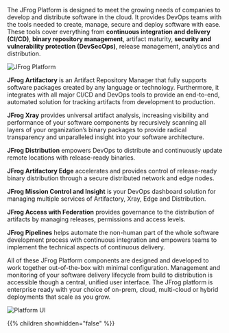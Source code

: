 The JFrog Platform is designed to meet the growing needs of companies to develop and distribute software in the cloud. It provides DevOps teams with the tools needed to create, manage, secure and deploy software with ease. These tools cover everything from **continuous integration and delivery (CI/CD)**, **binary repository management**, artifact maturity, **security and vulnerability protection (DevSecOps)**, release management, analytics and distribution.

![JFrog Platform](https://raw.githubusercontent.com/jfrogtraining/gcp-gke-workshop/master/docs/images/JFrog-Platform-Diagram_Mar20_Desktop.png.webp)

**JFrog Artifactory** is an Artifact Repository Manager that fully supports software packages created by any language or technology. Furthermore, it integrates with all major CI/CD and DevOps tools to provide an end-to-end, automated solution for tracking artifacts from development to production.

**JFrog Xray** provides universal artifact analysis, increasing visibility and performance of your software components by recursively scanning all layers of your organization’s binary packages to provide radical transparency and unparalleled insight into your software architecture.

**JFrog Distribution** empowers DevOps to distribute and continuously update remote locations with release-ready binaries.

**JFrog Artifactory Edge** accelerates and provides control of release-ready binary distribution through a secure distributed network and edge nodes.

**JFrog Mission Control and Insight** is your DevOps dashboard solution for managing multiple services of Artifactory, Xray, Edge and Distribution.

**JFrog Access with Federation** provides governance to the distribution of artifacts by managing releases, permissions and access levels.

**JFrog Pipelines** helps automate the non-human part of the whole software development process with continuous integration and empowers teams to implement the technical aspects of continuous delivery.

All of these JFrog Platform components are designed and developed to work together out-of-the-box with minimal configuration. Management and monitoring of your software delivery lifecycle from build to distribution is accessible though a central, unified user interface. The JFrog platform is enterprise ready with your choice of on-prem, cloud, multi-cloud or hybrid deployments that scale as you grow.

![Platform UI](https://raw.githubusercontent.com/jfrogtraining/gcp-gke-workshop/master/docs/images/platform-ui.png)

{{% children showhidden="false" %}}
